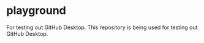# playground
 For testing out GitHub Desktop.
This repository is being used for testing out GitHub Desktop. 
